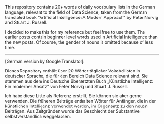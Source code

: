 This repository contains 20+ words of daily vocabulary lists in the German language, relevant to the field of Data Science, taken from the German translated book "Artificial Intelligence: A Modern Approach" by Peter Norvig and Stuart J. Russell. 

I decided to make this for my reference but feel free to use them. The earlier posts contain beginner level words used in Artificial Intelligence than the new posts. Of course, the gender of nouns is omitted because of less time. 

********************************************************************************************************************************************************************************************************************************************************************************************************************

[German version by Google Translator]:

Dieses Repository enthält über 20 Wörter täglicher Vokabellisten in deutscher Sprache, die für den Bereich Data Science relevant sind. Sie stammen aus dem ins Deutsche übersetzten Buch „Künstliche Intelligenz: Ein moderner Ansatz“ von Peter Norvig und Stuart J. Russell.

Ich habe diese Liste als Referenz erstellt, Sie können sie aber gerne verwenden. Die früheren Beiträge enthalten Wörter für Anfänger, die in der künstlichen Intelligenz verwendet werden, im Gegensatz zu den neuen Beiträgen. Aus Zeitgründen wurde das Geschlecht der Substantive selbstverständlich weggelassen.








